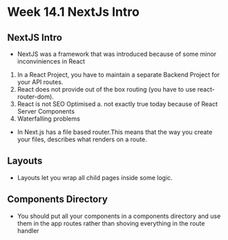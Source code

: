 # Week 14.1 NextJs Intro

## NextJS Intro
- NextJS was a framework that was introduced because of some minor inconviniences in React

1. In a React Project, you have to maintain a separate Backend Project for your API routes.
2. React does not provide out of the box routing (you have to use react-router-dom).
3. React is not SEO Optimised 
    a. not exactly true today because of React Server Components
4. Waterfalling problems

- In Next.js has a file based router.This means that the way you create your files, describes what renders on a route.

## Layouts
- Layouts let you wrap all child pages inside some logic.

## Components Directory
- You should put all your components in a components directory and use them in the app routes rather than shoving everything in the route handler